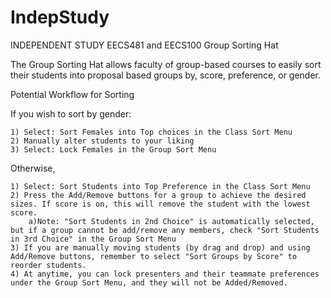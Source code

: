 # IndepStudy
INDEPENDENT STUDY
EECS481 and EECS100 Group Sorting Hat

The Group Sorting Hat allows faculty of group-based courses to easily sort their students into proposal based groups by, score, preference, or gender.

Potential Workflow for Sorting 

If you wish to sort by gender:

    1) Select: Sort Females into Top choices in the Class Sort Menu
    2) Manually alter students to your liking
    3) Select: Lock Females in the Group Sort Menu
Otherwise, 

    1) Select: Sort Students into Top Preference in the Class Sort Menu
    2) Press the Add/Remove buttons for a group to achieve the desired sizes. If score is on, this will remove the student with the lowest score.
        a)Note: "Sort Students in 2nd Choice" is automatically selected, but if a group cannot be add/remove any members, check "Sort Students in 3rd Choice" in the Group Sort Menu
    3) If you are manually moving students (by drag and drop) and using Add/Remove buttons, remember to select "Sort Groups by Score" to reorder students.
    4) At anytime, you can lock presenters and their teammate preferences under the Group Sort Menu, and they will not be Added/Removed.

